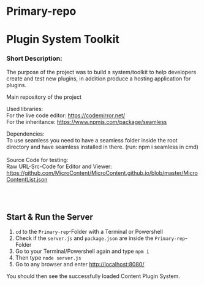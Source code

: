 # Primary-repo
<h1>Plugin System Toolkit</h1>
<h3>Short Description:</h3>
The purpose of the project was to build a system/toolkit to help developers create and test new 
plugins, in addition produce a hosting application for plugins.

Main repository of the project

Used libraries:<br>
  For the live code editor: https://codemirror.net/<br>
  For the inheritance: https://www.npmjs.com/package/seamless<br>
  
Dependencies:<br>
  To use seamless you need to have a seamless folder inside the root directory and have seamless installed in there. (run: npm i seamless in cmd)
  <br><br>
  Source Code for testing:
  <br>
  Raw URL-Src-Code for Editor and Viewer:
  https://github.com/MicroContent/MicroContent.github.io/blob/master/MicroContentList.json
  <br>
  
  <br>
<br>
<h2>Start & Run the Server</h2>
<ol>
  <li> <code>cd</code> to the <code>Primary-rep</code>-Folder with a Terminal or Powershell</li>
  <li> Check if the <code>server.js</code> and <code>package.json</code> are inside the <code>Primary-rep</code>-Folder </li>
  <li> Go to your Terminal/Powershell again and type <code>npm i</code></li>
  <li> Then type <code>node server.js</code></li>
  <li> Go to any browser and enter <a href="http://localhost:8080/">http://localhost:8080/</a></li>
</ol>
<p> You should then see the successfully loaded Content Plugin System.</p>

